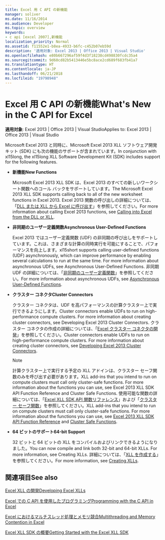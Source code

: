 ```yaml
---
title: Excel 用 C API の新機能
manager: soliver
ms.date: 11/16/2014
ms.audience: Developer
ms.topic: overview
keywords:
- c api [excel 2007],新機能
localization_priority: Normal
ms.assetid: f11552e1-b8ea-4933-b6fc-c452b07eb59d
description: '適用対象: Excel 2013 | Office 2013 | Visual Studio'
ms.openlocfilehash: e80b667296af59f4d3f18238cd498830fcdc35a4
ms.sourcegitcommit: 9d60cd82b5413446e5bc8ace2cd689f683fb41a7
ms.translationtype: HT
ms.contentlocale: ja-JP
ms.lasthandoff: 06/21/2018
ms.locfileid: "19798948"
---
```

# <a name="whats-new-in-the-c-api-for-excel"></a><span data-ttu-id="07b4c-104">Excel 用 C API の新機能</span><span class="sxs-lookup"><span data-stu-id="07b4c-104">What's New in the C API for Excel</span></span>

 <span data-ttu-id="07b4c-105">**適用対象**: Excel 2013 | Office 2013 | Visual Studio</span><span class="sxs-lookup"><span data-stu-id="07b4c-105">Applies to: Excel 2013 | Office 2013 | Visual Studio</span></span> 
  
<span data-ttu-id="07b4c-106">Microsoft Excel 2013 と同時に、Microsoft Excel 2013 XLL ソフトウェア開発キット (SDK) にも次の機能のサポートが含まれています。</span><span class="sxs-lookup"><span data-stu-id="07b4c-106">In conjunction with xl15long, the xl15long XLL Software Development Kit (SDK) includes support for the following features.</span></span>
  
- <span data-ttu-id="07b4c-107">**新機能**</span><span class="sxs-lookup"><span data-stu-id="07b4c-107">**New Functions**</span></span>
    
    <span data-ttu-id="07b4c-108">Microsoft Excel 2013 XLL SDK は、Excel 2013 のすべての新しいワークシート関数へのコール バックをサポートしています。</span><span class="sxs-lookup"><span data-stu-id="07b4c-108">The Microsoft Excel 2013 XLL SDK supports calling back to all of the new worksheet functions in Excel 2013.</span></span> <span data-ttu-id="07b4c-109">Excel 2013 関数の呼び出しの詳細については、「[DLL または XLL から Excel に呼び出す](calling-into-excel-from-the-dll-or-xll.md)」を参照してください。</span><span class="sxs-lookup"><span data-stu-id="07b4c-109">For more information about calling Excel 2013 functions, see [Calling into Excel from the DLL or XLL](calling-into-excel-from-the-dll-or-xll.md).</span></span>
    
- <span data-ttu-id="07b4c-110">**非同期のユーザー定義関数**</span><span class="sxs-lookup"><span data-stu-id="07b4c-110">**Asynchronous User-Defined Functions**</span></span>
    
    <span data-ttu-id="07b4c-111">Excel 2013 ではユーザー定義関数 (UDF) の非同期の呼び出しをサポートしています。これは、さまざまな計算の同時実行を可能にすることで、パフォーマンスを向上します。</span><span class="sxs-lookup"><span data-stu-id="07b4c-111">xl15short supports calling user-defined functions (UDF) asynchronously, which can improve performance by enabling several calculations to run at the same time. For more information about asynchronous UDFs, see Asynchronous User-Defined Functions.</span></span> <span data-ttu-id="07b4c-112">非同期 UDF の詳細については、「[非同期のユーザー定義関数](asynchronous-user-defined-functions.md)」を参照してください。</span><span class="sxs-lookup"><span data-stu-id="07b4c-112">For more information about asynchronous UDFs, see [Asynchronous User-Defined Functions](asynchronous-user-defined-functions.md).</span></span>
    
- <span data-ttu-id="07b4c-113">**クラスター コネクタ**</span><span class="sxs-lookup"><span data-stu-id="07b4c-113">**Cluster Connectors**</span></span>
    
    <span data-ttu-id="07b4c-114">クラスター コネクタは、UDF を高パフォーマンスの計算クラスター上で実行できるようにします。</span><span class="sxs-lookup"><span data-stu-id="07b4c-114">Cluster connectors enable UDFs to run on high-performance compute clusters. For more information about creating cluster connectors, see Developing Excel 2013 Cluster Connectors.</span></span> <span data-ttu-id="07b4c-115">クラスター コネクタの作成の詳細については、「[Excel クラスター コネクタの開発](developing-excel-cluster-connectors.md)」を参照してください。</span><span class="sxs-lookup"><span data-stu-id="07b4c-115">Cluster connectors enable UDFs to run on high-performance compute clusters. For more information about creating cluster connectors, see [Developing Excel 2013 Cluster Connectors](developing-excel-cluster-connectors.md).</span></span>
    
    > [!NOTE]
    > <span data-ttu-id="07b4c-116">計算クラスター上で実行する予定の XLL アドインは、クラスター セーフ関数のみを呼び出す必要があります。</span><span class="sxs-lookup"><span data-stu-id="07b4c-116">XLL add-ins that you intend to run on compute clusters must call only cluster-safe functions. For more information about the functions you can use, see Excel 2013 XLL SDK API Function Reference and Cluster Safe Functions.</span></span> <span data-ttu-id="07b4c-117">使用可能な関数の詳細については、「[Excel XLL SDK API 関数リファレンス](excel-xll-sdk-api-function-reference.md)」および「[クラスター セーフ関数](cluster-safe-functions.md)」を参照してください。</span><span class="sxs-lookup"><span data-stu-id="07b4c-117">XLL add-ins that you intend to run on compute clusters must call only cluster-safe functions. For more information about the functions you can use, see [Excel 2013 XLL SDK API Function Reference](excel-xll-sdk-api-function-reference.md) and [Cluster Safe Functions](cluster-safe-functions.md).</span></span> 
  
- <span data-ttu-id="07b4c-118">**64 ビットのサポート**</span><span class="sxs-lookup"><span data-stu-id="07b4c-118">**64-bit Support**</span></span>
    
    <span data-ttu-id="07b4c-119">32 ビットと 64 ビットの XLL をコンパイルおよびリンクできるようになりました。</span><span class="sxs-lookup"><span data-stu-id="07b4c-119">You can now compile and link both 32-bit and 64-bit XLLs. For more information, see Creating XLLs.</span></span> <span data-ttu-id="07b4c-120">詳細については、「[XLL を作成する](creating-xlls.md)」を参照してください。</span><span class="sxs-lookup"><span data-stu-id="07b4c-120">For more information, see [Creating XLLs](creating-xlls.md).</span></span>
    
## <a name="see-also"></a><span data-ttu-id="07b4c-121">関連項目</span><span class="sxs-lookup"><span data-stu-id="07b4c-121">See also</span></span>



[<span data-ttu-id="07b4c-122">Excel XLL の開発</span><span class="sxs-lookup"><span data-stu-id="07b4c-122">Developing Excel XLLs</span></span>](developing-excel-xlls.md)
  
[<span data-ttu-id="07b4c-123">Excel での C API を使用したプログラミング</span><span class="sxs-lookup"><span data-stu-id="07b4c-123">Programming with the C API in Excel</span></span>](programming-with-the-c-api-in-excel.md)
  
[<span data-ttu-id="07b4c-124">Excel におけるマルチスレッド処理とメモリ競合</span><span class="sxs-lookup"><span data-stu-id="07b4c-124">Multithreading and Memory Contention in Excel</span></span>](multithreading-and-memory-contention-in-excel.md)


[<span data-ttu-id="07b4c-125">Excel XLL SDK の概要</span><span class="sxs-lookup"><span data-stu-id="07b4c-125">Getting Started with the Excel XLL SDK</span></span>](getting-started-with-the-excel-xll-sdk.md)


